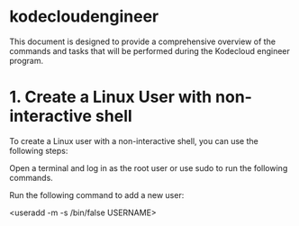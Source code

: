 # kodecloudengineer

This document is designed to provide a comprehensive overview of the commands and tasks that will be performed during the Kodecloud engineer program.


# 1. Create a Linux User with non-interactive shell

To create a Linux user with a non-interactive shell, you can use the following steps:

Open a terminal and log in as the root user or use sudo to run the following commands.

Run the following command to add a new user:

<useradd -m -s /bin/false USERNAME>

